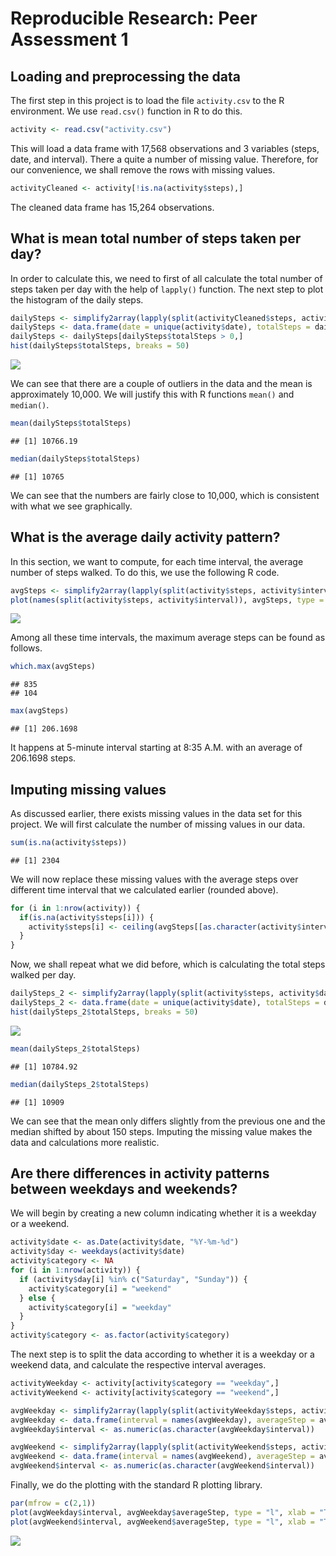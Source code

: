 # Reproducible Research: Peer Assessment 1


## Loading and preprocessing the data

The first step in this project is to load the file ```activity.csv``` to the R environment. We use ```read.csv()``` function in R to do this.


```r
activity <- read.csv("activity.csv")
```

This will load a data frame with 17,568 observations and 3 variables (steps, date, and interval). There a quite a number of missing value. Therefore, for our convenience, we shall remove the rows with missing values.


```r
activityCleaned <- activity[!is.na(activity$steps),]
```

The cleaned data frame has 15,264 observations.

## What is mean total number of steps taken per day?

In order to calculate this, we need to first of all calculate the total number of steps taken per day with the help of ```lapply()``` function. The next step to plot the histogram of the daily steps.


```r
dailySteps <- simplify2array(lapply(split(activityCleaned$steps, activityCleaned$date), sum))
dailySteps <- data.frame(date = unique(activity$date), totalSteps = dailySteps)
dailySteps <- dailySteps[dailySteps$totalSteps > 0,]
hist(dailySteps$totalSteps, breaks = 50)
```

![](PA1_template_files/figure-html/unnamed-chunk-3-1.png) 

We can see that there are a couple of outliers in the data and the mean is approximately 10,000. We will justify this with R functions ```mean()``` and ```median()```.


```r
mean(dailySteps$totalSteps)
```

```
## [1] 10766.19
```

```r
median(dailySteps$totalSteps)
```

```
## [1] 10765
```
We can see that the numbers are fairly close to 10,000, which is consistent with what we see graphically.

## What is the average daily activity pattern?

In this section, we want to compute, for each time interval, the average number of steps walked. To do this, we use the following R code.


```r
avgSteps <- simplify2array(lapply(split(activity$steps, activity$interval), mean, na.rm = TRUE))
plot(names(split(activity$steps, activity$interval)), avgSteps, type = "l")
```

![](PA1_template_files/figure-html/unnamed-chunk-5-1.png) 

Among all these time intervals, the maximum average steps can be found as follows.


```r
which.max(avgSteps)
```

```
## 835 
## 104
```

```r
max(avgSteps)
```

```
## [1] 206.1698
```

It happens at 5-minute interval starting at 8:35 A.M. with an average of 206.1698 steps.

## Imputing missing values

As discussed earlier, there exists missing values in the data set for this project. We will first calculate the number of missing values in our data.


```r
sum(is.na(activity$steps))
```

```
## [1] 2304
```

We will now replace these missing values with the average steps over different time interval that we calculated earlier (rounded above).


```r
for (i in 1:nrow(activity)) {
  if(is.na(activity$steps[i])) {
    activity$steps[i] <- ceiling(avgSteps[[as.character(activity$interval[i])]])
  }
}
```

Now, we shall repeat what we did before, which is calculating the total steps walked per day.


```r
dailySteps_2 <- simplify2array(lapply(split(activity$steps, activity$date), sum))
dailySteps_2 <- data.frame(date = unique(activity$date), totalSteps = dailySteps_2)
hist(dailySteps_2$totalSteps, breaks = 50)
```

![](PA1_template_files/figure-html/unnamed-chunk-9-1.png) 

```r
mean(dailySteps_2$totalSteps)
```

```
## [1] 10784.92
```

```r
median(dailySteps_2$totalSteps)
```

```
## [1] 10909
```

We can see that the mean only differs slightly from the previous one and the median shifted by about 150 steps. Imputing the missing value makes the data and calculations more realistic.

## Are there differences in activity patterns between weekdays and weekends?

We will begin by creating a new column indicating whether it is a weekday or a weekend.


```r
activity$date <- as.Date(activity$date, "%Y-%m-%d")
activity$day <- weekdays(activity$date)
activity$category <- NA
for (i in 1:nrow(activity)) {
  if (activity$day[i] %in% c("Saturday", "Sunday")) {
    activity$category[i] = "weekend"
  } else {
    activity$category[i] = "weekday"
  }
}
activity$category <- as.factor(activity$category)
```
The next step is to split the data according to whether it is a weekday or a weekend data, and calculate the respective interval averages.


```r
activityWeekday <- activity[activity$category == "weekday",]
activityWeekend <- activity[activity$category == "weekend",]

avgWeekday <- simplify2array(lapply(split(activityWeekday$steps, activityWeekday$interval), mean, na.rm = TRUE))
avgWeekday <- data.frame(interval = names(avgWeekday), averageStep = avgWeekday)
avgWeekday$interval <- as.numeric(as.character(avgWeekday$interval))

avgWeekend <- simplify2array(lapply(split(activityWeekend$steps, activityWeekend$interval), mean, na.rm = TRUE))
avgWeekend <- data.frame(interval = names(avgWeekend), averageStep = avgWeekend)
avgWeekend$interval <- as.numeric(as.character(avgWeekend$interval))
```

Finally, we do the plotting with the standard R plotting library.

```r
par(mfrow = c(2,1))
plot(avgWeekday$interval, avgWeekday$averageStep, type = "l", xlab = "Time", ylab = "Weekday Steps")
plot(avgWeekend$interval, avgWeekend$averageStep, type = "l", xlab = "Time", ylab = "Weekend Steps")
```

![](PA1_template_files/figure-html/unnamed-chunk-12-1.png) 
